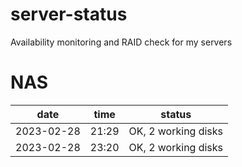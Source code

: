 # server-status
Availability monitoring and RAID check for my servers

# NAS
| date | time | status |
|------|------|--------|
| 2023-02-28 | 21:29 | OK, 2 working disks |
| 2023-02-28 | 23:20 | OK, 2 working disks |
